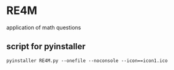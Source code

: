 # RE4M
application of math questions

## script for pyinstaller

    pyinstaller RE4M.py --onefile --noconsole --icon==icon1.ico
